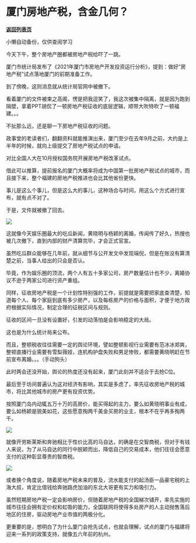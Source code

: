 # 厦门房地产税，含金几何？

[**返回列表页**](/gzh/政事堂2019)

小懒自动备份，仅供查阅学习

今天下午，整个房地产圈都被房地产税给吓了一跳。

  

厦门市统计局发布了《2021年厦门市房地产开发投资运行分析》，提到：做好“房地产税”试点落地厦门的前期准备工作。

  

到了傍晚，这则消息就从统计局官网中被撤下。  

  

看着厦门的文件被束之高阁，愣是把我逗笑了，我这次被集中隔离，就是因为跑到隔壁，拿着PPT胡侃了一顿房地产税征收的底层逻辑，顺带大吹特吹了一顿福建。。。  

  

不扯那么远，还是聊一下房地产税征收的问题。

  

政事堂的老读者们，翻翻资料就能推演出来，厦门至少在去年9月之前，大约是上半年的时候，就向上级提交了房地产税试点的申请。

  

对比全国人大在10月授权国务院开展房地产税改革试点。

  

借此可以推算，提前报名的厦门大概率将成为中国第一批房地产税试点的城市，而且接下来，整个福建的房地产税推进也会比其他省份更快。

  

事儿是这么个事儿，但是这么大的事儿，这种场合与时间，用这么个方式进行宣布，就有点不对了。

  

于是，文件就被撤了回去。

  

![](https://mmbiz.qpic.cn/mmbiz_jpg/rxhS23yu8cNJr2d37jGyEWtYU7yzqXWxTEyNN4ej75ZkCO4UfxaJgbcZbYZGSHe1DJvtftd9qTqoD510JkT3Pw/640?wx_fmt=jpeg)

  

这就像今天娱乐圈最大的吃瓜新闻，黄晓明与杨颖的离婚，传闻传了好久，热搜也被几次撤下，直到内部的财产清算完毕，才会正式官宣。  

  

虽然吃瓜群众能够在几年前，就从细节与公开发文中发现端倪，但是在账没有算清楚之前，当事人给出的只会是否认。

  

毕竟，作为娱乐圈的顶流，两个人有五十多家公司，房产数量估计也不少，离婚协议不逊于两家公司进行资产重组。

  

同样，征收房地产税是一个计划性特别强的工作，前提就是需要把家底查清楚，知道每个人、每个家庭到底有多少房产，以及每栋房产的价格与面积，才便于地方政府根据实际情况，制定合理的征税区间与规则。  

  
征收的区间一旦没有设置好，引发的动荡怕是会影响稳定的大局。

  

这也是为什么统计局来公布。

  

而且，整顿税收往往需要一定的舆论环境，譬如整顿影视行业需要有范冰冰郑爽，整顿直播行业需要有雪梨薇娅，连机构护盘失败和男足惨败，都需要黄晓明赶在节前宣布离婚。。。（手动狗头）

  

此时两会还没开始，舆论的热度还没有起来，厦门此刻并不适合于去抢C位。

  

最后至于坊间普遍认为这对经济有影响，其实是多虑了，率先征收房地产税的城市，将比其他城市的房产更有投资优势。  

  

按照厦门岛内动辄五万十万的高房价，能买得起的主力，要么如黄晓明事业有成，要么如杨颖是貌美如花，这些愿意掏两千美金买房的业主，根本不在乎再多掏两千。

  

![](https://mmbiz.qpic.cn/mmbiz_jpg/6Y4HxJJXJfyIQThCxcyCKUDicV8GAjDetzHuXFdibLI7VicDicx8icJrUa3w1TdAPb1AZziahlwCNRyy0cfOwwuOAqyw/640?wx_fmt=jpeg)

  

就像开劳斯莱斯和奔驰相比于性价比高的马自达，的确是在交智商税，但对于有钱人来说，为了从马自达的同行中脱颖而出，降低自己的交易成本，他们往往会愿意支付的这种彰显尊贵的智商税。

  

![](https://mmbiz.qpic.cn/mmbiz_gif/6Y4HxJJXJfyIQThCxcyCKUDicV8GAjDetb4qWIbUaq1u2xMBrTIh2Kffz06rqMiaC9AcKt1yVYF36h4vlzE45e6g/640?wx_fmt=gif)

  

或者换个角度说，随着房地产税未来的普及，流水能支付的起汤臣一品豪宅税的上海大叔，肯定比借钱给奔驰路虎加油的东北大哥更有实力和吸引力。

  

虽然短期房地产税一定会影响房价，但随着房地产税的全国梯次铺开，率先实施的城市往往会拥有定价权和虹吸的能力，全国联网将使得多处房产的人主动抛售落后地区的住房，驱动房地产业市值的两极分化。

  

更重要的是，想明白了为什么厦门会抢先试点，也就会理解，试点的厦门与福建将迎来一系列的政策支持，就像五六年前的杭州。

  

